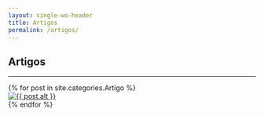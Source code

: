 ```yaml
---
layout: single-wo-header
title: Artigos
permalink: /artigos/
---
```

<section id="portfolio" class="page-single">
    <div class="container">
        <div class="row">
            <div class="col-lg-12 text-center">
                <h2>Artigos</h2>
                <hr class="star-primary">
            </div>
        </div>
        <div class="row">
            {% for post in site.categories.Artigo %}
                <div class="col-sm-4 portfolio-item">
                    <a href="#portfolioModal-{{ post.modal-id }}" class="portfolio-link" data-toggle="modal">
                        <div class="caption">
                            <div class="caption-content">
                                <i class="fa fa-search-plus fa-3x"></i>
                            </div>
                        </div>
                        <img src="img/portfolio/{{ post.img }}" class="img-responsive" alt="{{ post.alt }}">
                    </a>
                </div>
            {% endfor %}
        </div>
    </div>
</section>